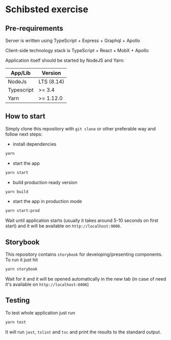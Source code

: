 # Schibsted exercise

## Pre-requirements

Server is written using TypeScript + Express + Graphql + Apollo

Client-side technology stack is TypeScript + React + MobX + Apollo

Application itself should be started by NodeJS and Yarn:

| App/Lib    | Version    |
| ---------- | ---------- |
| NodeJs     | LTS (8.14) |
| Typescript | >= 3.4     |
| Yarn       | >= 1.12.0  |

## How to start

Simply clone this repository with `git clone` or other preferable way and follow next steps:

- install dependencies

```bash
yarn
```

- start the app

```bash
yarn start
```

- build production ready version

```bash
yarn build
```

- start the app in production mode

```bash
yarn start:prod
```

Wait until application starts (usually it takes around 5-10 seconds on first start) and it will be available on `http://localhost:9000`.

## Storybook

This repository contains `storybook` for developing/presenting components. To run it just hit

```bash
yarn storybook
```

Wait for it and it will be opened automatically in the new tab (in case of need it's available on `http://localhost:6006`)

## Testing

To test whole application just run

```bash
yarn test
```

It will run `jest`, `tslint` and `tsc` and print the results to the standard output.
